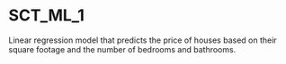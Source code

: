 # SCT_ML_1
Linear regression model that predicts the price of houses based on their square footage and the number of bedrooms and bathrooms.
